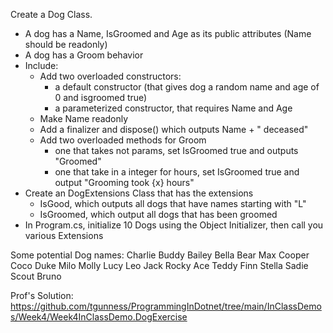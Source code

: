 Create a Dog Class.
- A dog has a Name, IsGroomed and Age as its public attributes (Name should be readonly)
- A dog has a Groom behavior
- Include: 
  - Add two overloaded constructors: 
     - a default constructor (that gives dog a random name and age of 0 and isgroomed true)
     - a parameterized constructor, that requires Name and Age
  - Make Name readonly
  - Add a finalizer and dispose() which outputs Name + " deceased"
  - Add two overloaded methods for Groom
    - one that takes not params, set IsGroomed true and outputs "Groomed"
    - one that take in a integer for hours, set IsGroomed true and output "Grooming took {x} hours"
- Create an DogExtensions Class that has the extensions
  - IsGood, which outputs all dogs that have names starting with "L"
  - IsGroomed, which output all dogs that has been groomed
- In Program.cs, initialize 10 Dogs using the Object Initializer, then call you various Extensions

Some potential Dog names: Charlie  Buddy Bailey Bella Bear Max Cooper Coco Duke Milo Molly Lucy Leo Jack Rocky Ace Teddy Finn Stella Sadie Scout Bruno


Prof's Solution: https://github.com/tgunness/ProgrammingInDotnet/tree/main/InClassDemos/Week4/Week4InClassDemo.DogExercise
